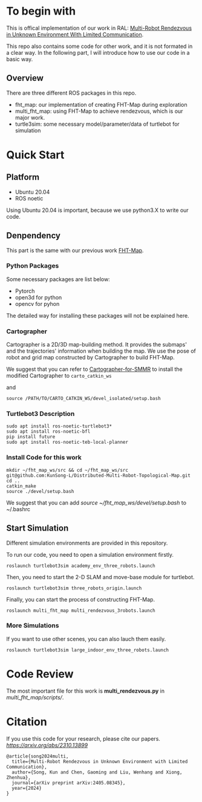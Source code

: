 # To begin with
This is offical implementation of our work in RAL: [Multi-Robot Rendezvous in Unknown Environment With Limited Communication]([/guides/content/editing-an-existing-page](https://ieeexplore.ieee.org/document/10679913)).

This repo also contains some code for other work, and it is not formated in a clear way. In the following part, I will introduce how to use our code in a basic way.

## Overview
There are three different ROS packages in this repo.
- fht_map: our implementation of creating FHT-Map during exploration
- multi_fht_map: using FHT-Map to achieve rendezvous, which is our major work.
- turtle3sim: some necessary model/parameter/data of turtlebot for simulation

# Quick Start
## Platform
- Ubuntu 20.04
- ROS noetic

Using Ubuntu 20.04 is important, because we use python3.X to write our code.

## Denpendency
This part is the same with our previous work [FHT-Map](https://github.com/KunSong-L/FHT-Map).

### Python Packages
Some necessary packages are list below:
- Pytorch
- open3d for python
- opencv for pyhon

The detailed way for installing these packages will not be explained here.

### Cartographer
Cartographer is a 2D/3D map-building method. It provides the submaps' and the trajectories' information when building the map. We use the pose of robot and grid map constructed by Cartographer to build FHT-Map.

We suggest that you can refer to [Cartographer-for-SMMR](https://github.com/efc-robot/Cartographer-for-SMMR) to install the modified Cartographer to ```carto_catkin_ws```

and 

```
source /PATH/TO/CARTO_CATKIN_WS/devel_isolated/setup.bash
```

### Turtlebot3 Description
```
sudo apt install ros-noetic-turtlebot3*
sudo apt install ros-noetic-bfl
pip install future
sudo apt install ros-noetic-teb-local-planner
```

### Install Code for this work
```
mkdir ~/fht_map_ws/src && cd ~/fht_map_ws/src
git@github.com:KunSong-L/Distributed-Multi-Robot-Topological-Map.git
cd ..
catkin_make
source ./devel/setup.bash
```
We suggest that you can add *source ~/fht_map_ws/devel/setup.bash* to ~/.bashrc

## Start Simulation
Different simulation environments are provided in this repository.

To run our code, you need to open a simulation environment firstly.
```
roslaunch turtlebot3sim academy_env_three_robots.launch
```

Then, you need to start the 2-D SLAM and move-base module for turtlebot.
```
roslaunch turtlebot3sim three_robots_origin.launch
```

Finally, you can start the process of constructing FHT-Map.
```
roslaunch multi_fht_map multi_rendezvous_3robots.launch
```

### More Simulations
If you want to use other scenes, you can also lauch them easily.
```
roslaunch turtlebot3sim large_indoor_env_three_robots.launch
```

# Code Review
The most important file for this work is **multi_rendezvous.py** in *multi_fht_map/scripts/*.

# Citation
If you use this code for your research, please cite our papers. *https://arxiv.org/abs/2310.13899*

```
@article{song2024multi,
  title={Multi-Robot Rendezvous in Unknown Environment with Limited Communication},
  author={Song, Kun and Chen, Gaoming and Liu, Wenhang and Xiong, Zhenhua},
  journal={arXiv preprint arXiv:2405.08345},
  year={2024}
}
```